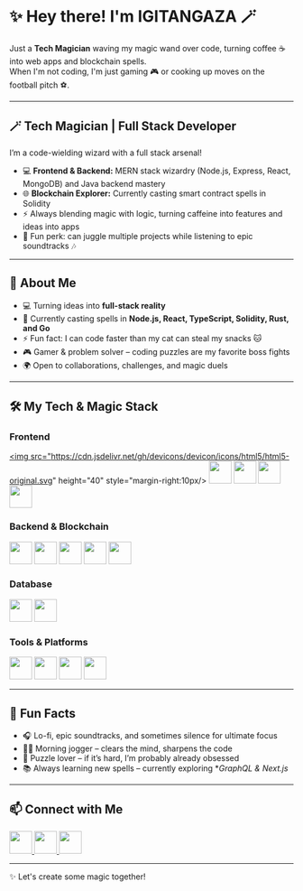 # ✨ Hey there! I'm IGITANGAZA 🪄

Just a **Tech Magician** waving my magic wand over code, turning coffee ☕ into web apps and blockchain spells.  
When I'm not coding, I'm just gaming 🎮 or cooking up moves on the football pitch ⚽.

---

## 🪄 Tech Magician | Full Stack Developer

I’m a code-wielding wizard with a full stack arsenal!  
- 💻 **Frontend & Backend:** MERN stack wizardry (Node.js, Express, React, MongoDB) and Java backend mastery  
- 🌐 **Blockchain Explorer:** Currently casting smart contract spells in Solidity  
- ⚡ Always blending magic with logic, turning caffeine into features and ideas into apps  
- 🎩 Fun perk: can juggle multiple projects while listening to epic soundtracks 🎶  

---

## 🚀 About Me
- 💻 Turning ideas into **full-stack reality**
- 🌱 Currently casting spells in **Node.js, React, TypeScript, Solidity, Rust, and Go**
- ⚡ Fun fact: I can code faster than my cat can steal my snacks 🐱
- 🎮 Gamer & problem solver – coding puzzles are my favorite boss fights
- 🌍 Open to collaborations, challenges, and magic duels

---

## 🛠️ My Tech & Magic Stack

### Frontend
<a href="https://developer.mozilla.org/docs/Web/HTML"><img src="https://cdn.jsdelivr.net/gh/devicons/devicon/icons/html5/html5-original.svg" height="40" style="margin-right:10px/></a>
<a href="https://developer.mozilla.org/docs/Web/CSS"><img src="https://cdn.jsdelivr.net/gh/devicons/devicon/icons/css3/css3-original.svg" height="40"/></a>
<a href="https://developer.mozilla.org/docs/Web/JavaScript"><img src="https://cdn.jsdelivr.net/gh/devicons/devicon/icons/javascript/javascript-original.svg" height="40"/></a>
<a href="https://reactjs.org/"><img src="https://cdn.jsdelivr.net/gh/devicons/devicon/icons/react/react-original.svg" height="40"/></a>
<a href="https://nextjs.org/"><img src="https://cdn.jsdelivr.net/gh/devicons/devicon/icons/nextjs/nextjs-original.svg" height="40"/></a>

### Backend & Blockchain
<a href="https://nodejs.org/"><img src="https://cdn.jsdelivr.net/gh/devicons/devicon/icons/nodejs/nodejs-original.svg" height="40"/></a>
<a href="https://expressjs.com/"><img src="https://cdn.jsdelivr.net/gh/devicons/devicon/icons/express/express-original.svg" height="40"/></a>
<a href="https://www.java.com/"><img src="https://cdn.jsdelivr.net/gh/devicons/devicon/icons/java/java-original.svg" height="40"/></a>
<a href="https://soliditylang.org/"><img src="https://cdn.jsdelivr.net/gh/devicons/devicon/icons/solidity/solidity-original.svg" height="40"/></a>
<a href="https://golang.org/"><img src="https://cdn.jsdelivr.net/gh/devicons/devicon/icons/go/go-original.svg" height="40"/></a>

### Database
<a href="https://www.mongodb.com/"><img src="https://cdn.jsdelivr.net/gh/devicons/devicon/icons/mongodb/mongodb-original.svg" height="40"/></a>
<a href="https://www.mysql.com/"><img src="https://cdn.jsdelivr.net/gh/devicons/devicon/icons/mysql/mysql-original.svg" height="40"/></a>

### Tools & Platforms
<a href="https://git-scm.com/"><img src="https://cdn.jsdelivr.net/gh/devicons/devicon/icons/git/git-original.svg" height="40"/></a>
<a href="https://github.com/"><img src="https://cdn.jsdelivr.net/gh/devicons/devicon/icons/github/github-original.svg" height="40"/></a>
<a href="https://code.visualstudio.com/"><img src="https://cdn.jsdelivr.net/gh/devicons/devicon/icons/vscode/vscode-original.svg" height="40"/></a>
<a href="https://www.docker.com/"><img src="https://cdn.jsdelivr.net/gh/devicons/devicon/icons/docker/docker-original.svg" height="40"/></a>

---

## 🌟 Fun Facts
- 🎧 Lo-fi, epic soundtracks, and sometimes silence for ultimate focus
- 🏃‍♂️ Morning jogger – clears the mind, sharpens the code
- 🧩 Puzzle lover – if it’s hard, I’m probably already obsessed
- 📚 Always learning new spells – currently exploring **GraphQL & Next.js*

---

## 📫 Connect with Me

<!-- Instagram (purple gradient) -->
<a href="https://www.instagram.com/n.o.b.l.e___/">
  <img src="https://upload.wikimedia.org/wikipedia/commons/e/e7/Instagram_logo_2016.svg" height="40"/>
</a>

<!-- X (Twitter) -->
<a href="https://x.com/IgitangazaNoble">
  <img src="https://cdn.jsdelivr.net/gh/simple-icons/simple-icons/icons/x.svg" height="40"/>
</a>

<!-- Gmail (original logo) -->
<a href="mailto:igitangazanobleprince@gmail.com">
  <img src="https://upload.wikimedia.org/wikipedia/commons/4/4e/Gmail_Icon.png" height="40"/>
</a>

---

✨ Let's create some magic together!
